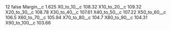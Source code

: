 <?xml version="1.0" encoding="UTF-8"?>
<CustomMetadata xmlns="http://soap.sforce.com/2006/04/metadata" xmlns:xsi="http://www.w3.org/2001/XMLSchema-instance" xmlns:xsd="http://www.w3.org/2001/XMLSchema">
    <label>12</label>
    <protected>false</protected>
    <values>
        <field>Margin__c</field>
        <value xsi:type="xsd:double">1.625</value>
    </values>
    <values>
        <field>X0_to_10__c</field>
        <value xsi:type="xsd:double">108.32</value>
    </values>
    <values>
        <field>X10_to_20__c</field>
        <value xsi:type="xsd:double">109.32</value>
    </values>
    <values>
        <field>X20_to_30__c</field>
        <value xsi:type="xsd:double">108.78</value>
    </values>
    <values>
        <field>X30_to_40__c</field>
        <value xsi:type="xsd:double">107.61</value>
    </values>
    <values>
        <field>X40_to_50__c</field>
        <value xsi:type="xsd:double">107.22</value>
    </values>
    <values>
        <field>X50_to_60__c</field>
        <value xsi:type="xsd:double">106.5</value>
    </values>
    <values>
        <field>X60_to_70__c</field>
        <value xsi:type="xsd:double">105.94</value>
    </values>
    <values>
        <field>X70_to_80__c</field>
        <value xsi:type="xsd:double">104.7</value>
    </values>
    <values>
        <field>X80_to_90__c</field>
        <value xsi:type="xsd:double">104.31</value>
    </values>
    <values>
        <field>X90_to_100__c</field>
        <value xsi:type="xsd:double">103.66</value>
    </values>
</CustomMetadata>
